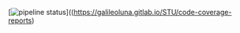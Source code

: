[![pipeline status](https://gitlab.com/galileoluna/STU/badges/master/pipeline.svg)]((https://galileoluna.gitlab.io/STU/code-coverage-reports)

